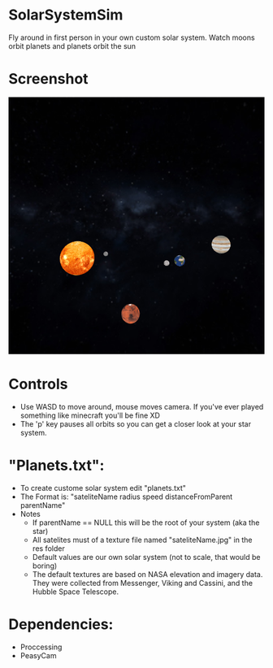 # SolarSystemSim
Fly around in first person in your own custom solar system. Watch moons orbit planets and planets orbit the sun

# Screenshot

![Alt text](res/screenshot.PNG?raw=true)

# Controls
  * Use WASD to move around, mouse moves camera. If you've ever played something like minecraft you'll be fine XD
  * The 'p' key pauses all orbits so you can get a closer look at your star system.

# "Planets.txt":
 * To create custome solar system edit "planets.txt"
 * The Format is: "sateliteName radius speed distanceFromParent parentName"
 * Notes
      * If parentName == NULL this will be the root of your system (aka the star)
      * All satelites must of a texture file named "sateliteName.jpg" in the res folder
      * Default values are our own solar system (not to scale, that would be boring)
      * The default textures are based on NASA elevation and imagery data. They were collected from Messenger, Viking and Cassini, and the Hubble Space Telescope.
  
# Dependencies:
  * Proccessing
  * PeasyCam
